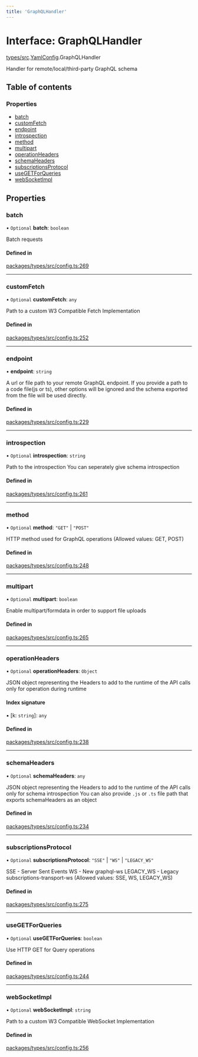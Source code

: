 ```yaml
---
title: 'GraphQLHandler'
---
```


# Interface: GraphQLHandler

[types/src](../modules/types_src).[YamlConfig](../modules/types_src.YamlConfig).GraphQLHandler

Handler for remote/local/third-party GraphQL schema

## Table of contents

### Properties

- [batch](types_src.YamlConfig.GraphQLHandler#batch)
- [customFetch](types_src.YamlConfig.GraphQLHandler#customfetch)
- [endpoint](types_src.YamlConfig.GraphQLHandler#endpoint)
- [introspection](types_src.YamlConfig.GraphQLHandler#introspection)
- [method](types_src.YamlConfig.GraphQLHandler#method)
- [multipart](types_src.YamlConfig.GraphQLHandler#multipart)
- [operationHeaders](types_src.YamlConfig.GraphQLHandler#operationheaders)
- [schemaHeaders](types_src.YamlConfig.GraphQLHandler#schemaheaders)
- [subscriptionsProtocol](types_src.YamlConfig.GraphQLHandler#subscriptionsprotocol)
- [useGETForQueries](types_src.YamlConfig.GraphQLHandler#usegetforqueries)
- [webSocketImpl](types_src.YamlConfig.GraphQLHandler#websocketimpl)

## Properties

### batch

• `Optional` **batch**: `boolean`

Batch requests

#### Defined in

[packages/types/src/config.ts:269](https://github.com/Urigo/graphql-mesh/blob/master/packages/types/src/config.ts#L269)

___

### customFetch

• `Optional` **customFetch**: `any`

Path to a custom W3 Compatible Fetch Implementation

#### Defined in

[packages/types/src/config.ts:252](https://github.com/Urigo/graphql-mesh/blob/master/packages/types/src/config.ts#L252)

___

### endpoint

• **endpoint**: `string`

A url or file path to your remote GraphQL endpoint.
If you provide a path to a code file(js or ts),
other options will be ignored and the schema exported from the file will be used directly.

#### Defined in

[packages/types/src/config.ts:229](https://github.com/Urigo/graphql-mesh/blob/master/packages/types/src/config.ts#L229)

___

### introspection

• `Optional` **introspection**: `string`

Path to the introspection
You can seperately give schema introspection

#### Defined in

[packages/types/src/config.ts:261](https://github.com/Urigo/graphql-mesh/blob/master/packages/types/src/config.ts#L261)

___

### method

• `Optional` **method**: ``"GET"`` \| ``"POST"``

HTTP method used for GraphQL operations (Allowed values: GET, POST)

#### Defined in

[packages/types/src/config.ts:248](https://github.com/Urigo/graphql-mesh/blob/master/packages/types/src/config.ts#L248)

___

### multipart

• `Optional` **multipart**: `boolean`

Enable multipart/formdata in order to support file uploads

#### Defined in

[packages/types/src/config.ts:265](https://github.com/Urigo/graphql-mesh/blob/master/packages/types/src/config.ts#L265)

___

### operationHeaders

• `Optional` **operationHeaders**: `Object`

JSON object representing the Headers to add to the runtime of the API calls only for operation during runtime

#### Index signature

▪ [k: `string`]: `any`

#### Defined in

[packages/types/src/config.ts:238](https://github.com/Urigo/graphql-mesh/blob/master/packages/types/src/config.ts#L238)

___

### schemaHeaders

• `Optional` **schemaHeaders**: `any`

JSON object representing the Headers to add to the runtime of the API calls only for schema introspection
You can also provide `.js` or `.ts` file path that exports schemaHeaders as an object

#### Defined in

[packages/types/src/config.ts:234](https://github.com/Urigo/graphql-mesh/blob/master/packages/types/src/config.ts#L234)

___

### subscriptionsProtocol

• `Optional` **subscriptionsProtocol**: ``"SSE"`` \| ``"WS"`` \| ``"LEGACY_WS"``

SSE - Server Sent Events
WS - New graphql-ws
LEGACY_WS - Legacy subscriptions-transport-ws (Allowed values: SSE, WS, LEGACY_WS)

#### Defined in

[packages/types/src/config.ts:275](https://github.com/Urigo/graphql-mesh/blob/master/packages/types/src/config.ts#L275)

___

### useGETForQueries

• `Optional` **useGETForQueries**: `boolean`

Use HTTP GET for Query operations

#### Defined in

[packages/types/src/config.ts:244](https://github.com/Urigo/graphql-mesh/blob/master/packages/types/src/config.ts#L244)

___

### webSocketImpl

• `Optional` **webSocketImpl**: `string`

Path to a custom W3 Compatible WebSocket Implementation

#### Defined in

[packages/types/src/config.ts:256](https://github.com/Urigo/graphql-mesh/blob/master/packages/types/src/config.ts#L256)
